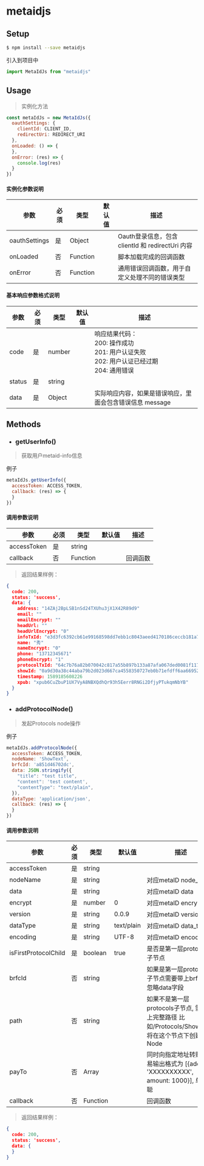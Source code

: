 # metaidjs

## Setup

```bash
$ npm install --save metaidjs
```

引入到项目中

```js
import MetaIdJs from "metaidjs"
```

## Usage

> 实例化方法

```js
const metaIdJs = new MetaIdJs({
  oauthSettings: {
    clientId: CLIENT_ID,
    redirectUri: REDIRECT_URI
  },
  onLoaded: () => {
  },
  onError: (res) => {
    console.log(res)
  }
})

```

#### 实例化参数说明

| 参数        | 必须 | 类型   | 默认值 | 描述 |
| ----------- | ---- | ------ | ---- | ---- |
| oauthSettings | 是   | Object |      | Oauth登录信息，包含 clientId 和 redirectUri 内容    |
| onLoaded | 否   | Function |      | 脚本加载完成的回调函数  |
| onError | 否   | Function |      | 通用错误回调函数，用于自定义处理不同的错误类型  |

#### 基本响应参数格式说明

| 参数        | 必须 | 类型   | 默认值 | 描述 |
| ----------- | ---- | ------ | ---- | ---- |
| code | 是   | number |      | 响应结果代码：<br> 200:  操作成功 <br> 201: 用户认证失败  <br> 202: 用户认证已经过期 <br> 204: 通用错误   |
| status | 是   | string |      |   |
| data | 是   | Object |      | 实际响应内容，如果是错误响应，里面会包含错误信息 message  |


## Methods
* ### getUserInfo()

> 获取用户metaid-info信息

例子
```js
metaIdJs.getUserInfo({
  accessToken: ACCESS_TOKEN,
  callback: (res) => {
  }
})
```

#### 调用参数说明

| 参数        | 必须 | 类型   | 默认值 | 描述 |
| ----------- | ---- | ------ | ---- | ---- |
| accessToken | 是   | string |      |    |
| callback | 否   | Function |      | 回调函数  |

> 返回结果样例：

```json
{
  code: 200,
  status: 'success',
  data: {
    address: "14ZAj2BpLSB1nSd24TXUhu3jX1X42R89d9"
    email: ""
    emailEncrypt: ""
    headUrl: ""
    headUrlEncrypt: "0"
    infoTxId: "e3d3fc6392cb61e99168598dd7ebb1c8043aeed4170186ceccb181a79fdbc200"
    name: "秀"
    nameEncrypt: "0"
    phone: "13712345671"
    phoneEncrypt: "1"
    protocolTxId: "64c7b76a82b070042c817a55b897b133a87afa067ded0081f1173f0197a9a82f"
    showId: "0a9d30a38c44aba79b2d023d667ca4558350727eb0b71efdff6aa6695200f78f"
    timestamp: 1589185608226
    xpub: "xpub6CuZbuP1UX7VyA8NBXQdhQr93h5Eerr8RNGi2DfjyPTukqmNbYB"
  }
}
```

* ### addProtocolNode()

> 发起Protocols node操作

例子
```js
metaIdJs.addProtocolNode({
  accessToken: ACCESS_TOKEN,
  nodeName: 'ShowText',
  brfcId: 'a851d46702dc',
  data: JSON.stringify({
    "title": "test title",
    "content": 'test content',
    "contentType": "text/plain",
  }),
  dataType: 'application/json',
  callback: (res) => {
  }
})
```

#### 调用参数说明

| 参数        | 必须 | 类型   | 默认值 | 描述 |
| ----------- | ---- | ------ | ---- | ---- |
| accessToken | 是   | string |      |    |
| nodeName | 是   | string |      | 对应metaID node_name   |
| data | 是   | string |      |  对应metaID data  |
| encrypt | 是   | number |   0   | 对应metaID encryp   |
| version | 是   | string |   0.0.9   |  对应metaID version  |
| dataType | 是   | string |   text/plain   |  对应metaID data_type  |
| encoding | 是   | string |  UTF-8   |  对应metaID encoding  |
| isFirstProtocolChild | 是   | boolean |  true    | 是否是第一层protocols子节点   |
| brfcId | 否   | string |      | 如果是第一层protocols子节点需要带上brfc，将忽略data字段   |
| path | 否   | string |      | 如果不是第一层protocols子节点, 需要带上完整路径 比如/Protocols/ShowBuzz 将在这个节点下创建Node   |
| payTo | 否   | Array |      | 同时向指定地址转账，交易输出格式为 [{address: 'XXXXXXXXXX', amount: 1000}], 单位是聪   |
| callback | 否   | Function |      | 回调函数  |


> 返回结果样例：

```json
{
  code: 200,
  status: 'success',
  data: {
  }
}
```

